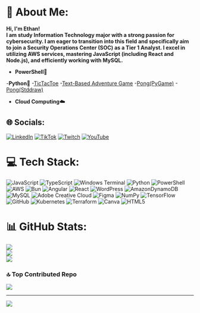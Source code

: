 # 💫 About Me:
<b>Hi, I'm Ethan!<br/> I am study Information Technology major with a strong passion for cybersecurity. I am eager to transition into this field and specifically aim to join a Security Operations Center (SOC) as a Tier 1 Analyst. I excel in utilizing AWS services, mastering JavaScript (including React and Node.js), and efficiently working with MySQL.</b>

- <b>PowerShell👾</b>


-<b>Python🐍</b>
 -[TicTacToe](https://github.com/YoriTano/TicTacToe_py)
 -[Text-Based Adventure Game](https://github.com/YoriTano/Adventure_game)
 -[Pong(PyGame)](https://github.com/YoriTano/Pong_py_pygame)
 -[Pong(Stddraw)](https://github.com/YoriTano/Pong_py_std)
 

- <b>Cloud Computing☁️</b>

## 🌐 Socials:
[![LinkedIn](https://img.shields.io/badge/LinkedIn-%230077B5.svg?logo=linkedin&logoColor=white)](https://www.linkedin.com/in/ethan-collins-360108102/) [![TikTok](https://img.shields.io/badge/TikTok-%23000000.svg?logo=TikTok&logoColor=white)](https://tiktok.com/@yori.___) [![Twitch](https://img.shields.io/badge/Twitch-%239146FF.svg?logo=Twitch&logoColor=white)](https://twitch.tv/Yori_tano) [![YouTube](https://img.shields.io/badge/YouTube-%23FF0000.svg?logo=YouTube&logoColor=white)](https://youtube.com/@yori._.) 

# 💻 Tech Stack:
![JavaScript](https://img.shields.io/badge/javascript-%23323330.svg?style=for-the-badge&logo=javascript&logoColor=%23F7DF1E) ![TypeScript](https://img.shields.io/badge/typescript-%23007ACC.svg?style=for-the-badge&logo=typescript&logoColor=white) ![Windows Terminal](https://img.shields.io/badge/Windows%20Terminal-%234D4D4D.svg?style=for-the-badge&logo=windows-terminal&logoColor=white) ![Python](https://img.shields.io/badge/python-3670A0?style=for-the-badge&logo=python&logoColor=ffdd54) ![PowerShell](https://img.shields.io/badge/PowerShell-%235391FE.svg?style=for-the-badge&logo=powershell&logoColor=white) ![AWS](https://img.shields.io/badge/AWS-%23FF9900.svg?style=for-the-badge&logo=amazon-aws&logoColor=white) ![Bun](https://img.shields.io/badge/Bun-%23000000.svg?style=for-the-badge&logo=bun&logoColor=white) ![Angular](https://img.shields.io/badge/angular-%23DD0031.svg?style=for-the-badge&logo=angular&logoColor=white) ![React](https://img.shields.io/badge/react-%2320232a.svg?style=for-the-badge&logo=react&logoColor=%2361DAFB) ![WordPress](https://img.shields.io/badge/WordPress-%23117AC9.svg?style=for-the-badge&logo=WordPress&logoColor=white) ![AmazonDynamoDB](https://img.shields.io/badge/Amazon%20DynamoDB-4053D6?style=for-the-badge&logo=Amazon%20DynamoDB&logoColor=white) ![MySQL](https://img.shields.io/badge/mysql-4479A1.svg?style=for-the-badge&logo=mysql&logoColor=white) ![Adobe Creative Cloud](https://img.shields.io/badge/Adobe%20Creative%20Cloud-DA1F26.svg?style=for-the-badge&logo=Adobe%20Creative%20Cloud&logoColor=white) ![Figma](https://img.shields.io/badge/figma-%23F24E1E.svg?style=for-the-badge&logo=figma&logoColor=white) ![NumPy](https://img.shields.io/badge/numpy-%23013243.svg?style=for-the-badge&logo=numpy&logoColor=white) ![TensorFlow](https://img.shields.io/badge/TensorFlow-%23FF6F00.svg?style=for-the-badge&logo=TensorFlow&logoColor=white) ![GitHub](https://img.shields.io/badge/github-%23121011.svg?style=for-the-badge&logo=github&logoColor=white) ![Kubernetes](https://img.shields.io/badge/kubernetes-%23326ce5.svg?style=for-the-badge&logo=kubernetes&logoColor=white) ![Terraform](https://img.shields.io/badge/terraform-%235835CC.svg?style=for-the-badge&logo=terraform&logoColor=white) ![Canva](https://img.shields.io/badge/Canva-%2300C4CC.svg?style=for-the-badge&logo=Canva&logoColor=white) ![HTML5](https://img.shields.io/badge/html5-%23E34F26.svg?style=for-the-badge&logo=html5&logoColor=white)
# 📊 GitHub Stats:
![](https://github-readme-stats.vercel.app/api?username=YoriTano&theme=dark&hide_border=true&include_all_commits=false&count_private=true)<br/>
![](https://github-readme-streak-stats.herokuapp.com/?user=YoriTano&theme=dark&hide_border=true)<br/>
![](https://github-readme-stats.vercel.app/api/top-langs/?username=YoriTano&theme=dark&hide_border=true&include_all_commits=false&count_private=true&layout=compact)

### 🔝 Top Contributed Repo
![](https://github-contributor-stats.vercel.app/api?username=YoriTano&limit=5&theme=dark&combine_all_yearly_contributions=true)

---
[![](https://visitcount.itsvg.in/api?id=YoriTano&icon=0&color=0)](https://visitcount.itsvg.in)


